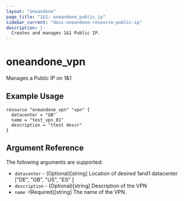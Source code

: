 ```yaml
---
layout: "oneandone"
page_title: "1&1: oneandone_public_ip"
sidebar_current: "docs-oneandone-resource-public-ip"
description: |-
  Creates and manages 1&1 Public IP.
---
```


# oneandone\_vpn

Manages a Public IP on 1&1

## Example Usage

```hcl
resource "oneandone_vpn" "vpn" {
  datacenter = "GB"
  name = "test_vpn_01"
  description = "ttest descr"
}
```

## Argument Reference

The following arguments are supported:

* `datacenter` - (Optional)[string] Location of desired 1and1 datacenter ["DE", "GB", "US", "ES" ]
* `description` - (Optional)[string] Description of the VPN
* `name` -(Required)[string] The name of the VPN.
